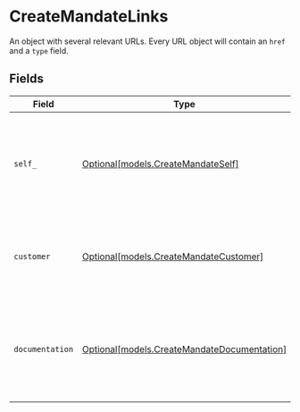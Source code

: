 # CreateMandateLinks

An object with several relevant URLs. Every URL object will contain an `href` and a `type` field.


## Fields

| Field                                                                                      | Type                                                                                       | Required                                                                                   | Description                                                                                |
| ------------------------------------------------------------------------------------------ | ------------------------------------------------------------------------------------------ | ------------------------------------------------------------------------------------------ | ------------------------------------------------------------------------------------------ |
| `self_`                                                                                    | [Optional[models.CreateMandateSelf]](../models/createmandateself.md)                       | :heavy_minus_sign:                                                                         | In v2 endpoints, URLs are commonly represented as objects with an `href` and `type` field. |
| `customer`                                                                                 | [Optional[models.CreateMandateCustomer]](../models/createmandatecustomer.md)               | :heavy_minus_sign:                                                                         | The API resource URL of the [customer](get-customer) that this mandate belongs to.         |
| `documentation`                                                                            | [Optional[models.CreateMandateDocumentation]](../models/createmandatedocumentation.md)     | :heavy_minus_sign:                                                                         | In v2 endpoints, URLs are commonly represented as objects with an `href` and `type` field. |